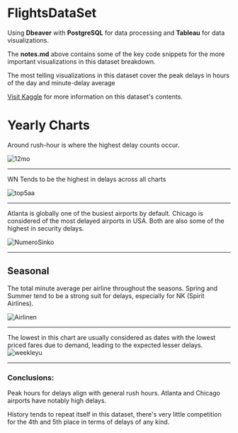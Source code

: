 # FlightsDataSet
Using **Dbeaver** with **PostgreSQL** for data processing and **Tableau** for data visualizations.

The **notes.md** above contains some of the key code snippets for the more important visualizations in this dataset breakdown.

The most telling visualizations in this dataset cover the peak delays in hours of the day and minute-delay average

[Visit Kaggle]([https://www.kaggle.com](https://www.kaggle.com/datasets/usdot/flight-delays)https://www.kaggle.com/datasets/usdot/flight-delays) for more information on this dataset's contents.


# Yearly Charts

Around rush-hour is where the highest delay counts occur.

![12mo](https://github.com/sysdeo/FlightsDataSet/assets/140428232/bae740a8-4229-4403-8a64-950f904e4376)

---

WN Tends to be the highest in delays across all charts

![top5aa](https://github.com/sysdeo/FlightsDataSet/assets/140428232/5f5e1b3c-4367-45ca-b311-45cdc732f78c)

---


Atlanta is globally one of the busiest airports by default.
Chicago is considered of the most delayed airports in USA.
Both are also some of the highest in security delays.

![NumeroSinko](https://github.com/sysdeo/FlightsDataSet/assets/140428232/2ade6521-6fff-4fac-9578-16e73944a1f5)

---

## Seasonal

The total minute average per airline throughout the seasons.
Spring and Summer tend to be a strong suit for delays, especially for NK (Spirit Airlines).

![Airlinen](https://github.com/sysdeo/FlightsDataSet/assets/140428232/7f2e01b1-de51-4249-89ac-8d0585fd1c8f)

---

The lowest in this chart are usually considered as dates with the lowest priced fares due to demand, leading to the expected lesser delays.
![weekleyu](https://github.com/sysdeo/FlightsDataSet/assets/140428232/56e4624a-7ae6-4da5-9721-47c510502015)


---

### Conclusions:

Peak hours for delays align with general rush hours.
Atlanta and Chicago airports have notably high delays.





History tends to repeat itself in this dataset, there's very little competition for the 4th and 5th place in terms of delays of any kind.
